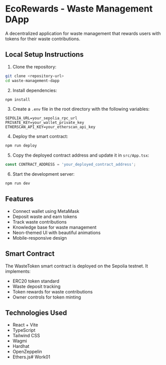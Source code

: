 # EcoRewards - Waste Management DApp

A decentralized application for waste management that rewards users with tokens for their waste contributions.

## Local Setup Instructions

1. Clone the repository:
```bash
git clone <repository-url>
cd waste-management-dapp
```

2. Install dependencies:
```bash
npm install
```

3. Create a `.env` file in the root directory with the following variables:
```
SEPOLIA_URL=your_sepolia_rpc_url
PRIVATE_KEY=your_wallet_private_key
ETHERSCAN_API_KEY=your_etherscan_api_key
```

4. Deploy the smart contract:
```bash
npm run deploy
```

5. Copy the deployed contract address and update it in `src/App.tsx`:
```typescript
const CONTRACT_ADDRESS = 'your_deployed_contract_address';
```

6. Start the development server:
```bash
npm run dev
```

## Features

- Connect wallet using MetaMask
- Deposit waste and earn tokens
- Track waste contributions
- Knowledge base for waste management
- Neon-themed UI with beautiful animations
- Mobile-responsive design

## Smart Contract

The WasteToken smart contract is deployed on the Sepolia testnet. It implements:

- ERC20 token standard
- Waste deposit tracking
- Token rewards for waste contributions
- Owner controls for token minting

## Technologies Used

- React + Vite
- TypeScript
- Tailwind CSS
- Wagmi
- Hardhat
- OpenZeppelin
- Ethers.js#   W o r k 0 1  
 